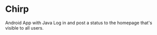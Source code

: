 # Chirp
Android App with Java
Log in and post a status to the homepage that's visible to all users.
